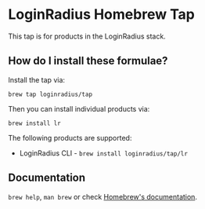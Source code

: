 # LoginRadius Homebrew Tap

This tap is for products in the LoginRadius stack.

## How do I install these formulae?

Install the tap via:

    brew tap loginradius/tap

Then you can install individual products via:

    brew install lr

The following products are supported:

- LoginRadius CLI - `brew install loginradius/tap/lr`

## Documentation

`brew help`, `man brew` or check [Homebrew's documentation](https://github.com/Homebrew/brew/blob/master/docs/README.md).
